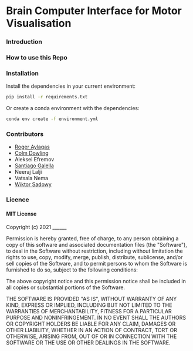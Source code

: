 
# Brain Computer Interface for Motor Visualisation

### Introduction

### How to use this Repo

### Installation

Install the dependencies in your current environment:

```bash
pip install -r requirements.txt
```

Or create a conda environment with the dependencies:

```bash
conda env create -f environment.yml
```


### Contributors
- [Roger Aylagas](https://github.com/RogerAylagas)
- [Colm Dowling](https://github.com/c-dowling)
- Aleksei Efremov  
- [Santiago Galella](https://github.com/sgalella)
- Neeraj Lalji
- Vatsala Nema
- [Wiktor Sadowy](https://github.com/WiktorSa)

### Licence

#### MIT License

Copyright (c) 2021 ______

Permission is hereby granted, free of charge, to any person obtaining a copy
of this software and associated documentation files (the "Software"), to deal
in the Software without restriction, including without limitation the rights
to use, copy, modify, merge, publish, distribute, sublicense, and/or sell
copies of the Software, and to permit persons to whom the Software is
furnished to do so, subject to the following conditions:

The above copyright notice and this permission notice shall be included in all
copies or substantial portions of the Software.

THE SOFTWARE IS PROVIDED "AS IS", WITHOUT WARRANTY OF ANY KIND, EXPRESS OR
IMPLIED, INCLUDING BUT NOT LIMITED TO THE WARRANTIES OF MERCHANTABILITY,
FITNESS FOR A PARTICULAR PURPOSE AND NONINFRINGEMENT. IN NO EVENT SHALL THE
AUTHORS OR COPYRIGHT HOLDERS BE LIABLE FOR ANY CLAIM, DAMAGES OR OTHER
LIABILITY, WHETHER IN AN ACTION OF CONTRACT, TORT OR OTHERWISE, ARISING FROM,
OUT OF OR IN CONNECTION WITH THE SOFTWARE OR THE USE OR OTHER DEALINGS IN THE
SOFTWARE.
